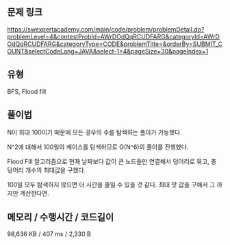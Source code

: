 ## 문제 링크

https://swexpertacademy.com/main/code/problem/problemDetail.do?problemLevel=4&contestProbId=AWrDOdQqRCUDFARG&categoryId=AWrDOdQqRCUDFARG&categoryType=CODE&problemTitle=&orderBy=SUBMIT_COUNT&selectCodeLang=JAVA&select-1=4&pageSize=30&pageIndex=1

## 유형

BFS, Flood fill

## 풀이법

N이 최대 100이기 때문에 모든 경우의 수를 탐색하는 풀이가 가능했다.

N^2에 대해서 100일의 케이스를 탐색하므로 O(N^6)의 풀이를 진행했다.

Flood Fill 알고리즘으로 현재 날짜보다 값이 큰 노드들만 연결해서 덩어리로 묶고, 총 덩어리 개수의 최대값을 구했다.

100일 모두 탐색하지 않으면 더 시간을 줄일 수 있을 것 같다. 최대 맛 값을 구해서 그 까지만 계산한다면.

## 메모리 / 수행시간 / 코드길이

98,636 KB / 407 ms / 2,330 B
